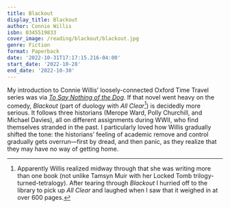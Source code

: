 ```yaml
---
title: Blackout
display_title: Blackout
author: Connie Willis
isbn: 0345519833
cover_image: /reading/blackout/blackout.jpg
genre: Fiction
format: Paperback
date: '2022-10-31T17:17:15.216-04:00'
start_date: '2022-10-28'
end_date: '2022-10-30'
---
```


My introduction to Connie Willis’ loosely-connected Oxford Time Travel series was via [*To Say Nothing of the Dog*](/reading/to-say-nothing-of-the-dog/). If that novel went heavy on the comedy, *Blackout* (part of duology with *All Clear*[^1]) is decidedly more serious. It follows three historians (Merope Ward, Polly Churchill, and Michael Davies), all on different assignments during WWII, who find themselves stranded in the past. I particularly loved how Willis gradually shifted the tone: the historians’ feeling of academic remove and control gradually gets overrun—first by dread, and then panic, as they realize that they may have no way of getting home.

[^1]: Apparently Willis realized midway through that she was writing more than one book (not unlike Tamsyn Muir with her Locked Tomb trilogy-turned-tetralogy). After tearing through *Blackout* I hurried off to the library to pick up *All Clear* and laughed when I saw that it weighed in at over 600 pages.